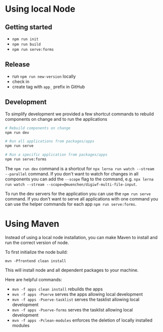 # Using local Node

## Getting started

- `npm run init`
- `npm run build`
- `npm run serve:forms`

## Release

- run `npm run new-version` locally
- check in
- create tag with `app_` prefix in GitHub

## Development

To simplify development we provided a few shortcut commands to rebuild components on change and to run the applications

```bash
# Rebuild components on change
npm run dev

# Run all applications from packages/apps
npm run serve

# Run a specific application from packages/apps
npm run serve:forms
```

The `npm run dev` command is a shortcut for `npx lerna run watch --stream --parallel` command.
If you don't want to watch for changes in all components you can add the `--scope` flag to the command,
e.g. `npx lerna run watch --stream --scope=@muenchen/digiwf-multi-file-input`.

To run the dev servers for the application you can use the `npm run serve` command.
If you don't want to serve all applications with one command you can use the helper commands for each
app `npm run serve:forms`.

# Using Maven

Instead of using a local node installation, you can make Maven to install and run the correct version of node.

To first initialize the node build:

`mvn -Pfrontend clean install`

This will install node and all dependent packages to your machine.

Here are helpful commands:

- `mvn -f apps clean install` rebuilds the apps
- `mvn -f apps -Pserve` serves the apps allowing local development
- `mvn -f apps -Pserve-tasklist` serves the tasklist allowing local development
- `mvn -f apps -Pserve-forms` serves the tasklist allowing local development
- `mvn -f apps -Pclean-modules` enforces the deletion of locally installed modules

